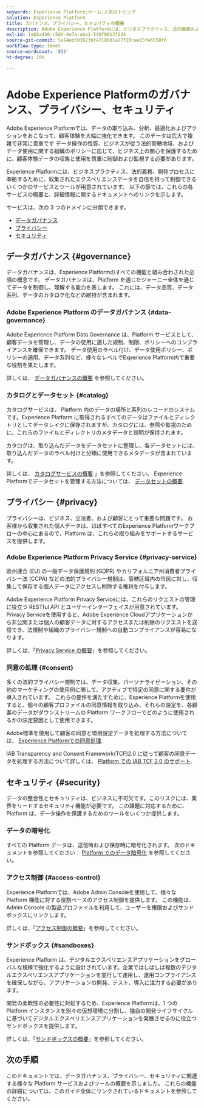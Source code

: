 ```yaml
---
keywords: Experience Platform;ホーム;人気のトピック
solution: Experience Platform
title: ガバナンス、プライバシー、セキュリティの概要
description: Adobe Experience Platformには、ビジネスプラクティス、法的義務および開発プロセスに準拠するために、収集されたエクスペリエンスデータを自信を持って制御できるサービスおよびツールがいくつか用意されています。
exl-id: 1ab5a436-c5dd-4e7a-aba1-549f0613f224
source-git-commit: 5a14eb5938236fa7186d1a27f28cee15fe6558f6
workflow-type: tm+mt
source-wordcount: '855'
ht-degree: 18%

---
```


# Adobe Experience Platformのガバナンス、プライバシー、セキュリティ

Adobe Experience Platformでは、データの取り込み、分析、最適化およびアクションをおこなって、顧客体験を大幅に強化できます。 このデータは広大で複雑で非常に貴重です データ操作の性質、ビジネスが従う法的管轄地域、およびデータ使用に関する組織のポリシーに応じて、ビジネス上の関心を保護するために、顧客体験データの収集と使用を慎重に制御および監視する必要があります。

Experience Platformには、ビジネスプラクティス、法的義務、開発プロセスに準拠するために、収集されたエクスペリエンスデータを自信を持って制御できるいくつかのサービスとツールが用意されています。 以下の節では、これらの各サービスの概要と、詳細情報に関するドキュメントへのリンクを示します。

サービスは、次の 3 つのドメインに分類できます。

* [データガバナンス](#governance)
* [プライバシー](#privacy)
* [セキュリティ](#security)

## データガバナンス {#governance}

データガバナンスは、Experience Platformのすべての機能と組み合わされた必須の概念です。 データガバナンスは、Platform を通じたジャーニー全体を通じてデータを制御し、理解する能力を表します。 これには、データ品質、データ系列、データのカタログ化などの維持が含まれます。

### Adobe Experience Platform のデータガバナンス {#data-governance}

Adobe Experience Platform Data Governance は、Platform サービスとして、顧客データを管理し、データの使用に適した規制、制限、ポリシーへのコンプライアンスを確保できます。 データ使用のラベル付け、データ使用ポリシー、ポリシーの適用、データ系列など、様々なレベルでExperience Platform内で重要な役割を果たします。

詳しくは、 [データガバナンスの概要](../../data-governance/home.md) を参照してください。

### カタログとデータセット {#catalog}

カタログサービスは、 Platform 内のデータの場所と系列のレコードのシステムです。Experience Platform に取得されるすべてのデータはファイルとディレクトリとしてデータレイクに保存されますが、カタログには、参照や監視のために、これらのファイルとディレクトリのメタデータと説明が保持されます。

カタログは、取り込んだデータをデータセットに整理し、各データセットには、取り込んだデータのラベル付けと分類に使用できるメタデータが含まれています。

詳しくは、 [カタログサービスの概要](../../catalog/home.md) 」を参照してください。 Experience Platformでデータセットを管理する方法については、 [データセットの概要](../../catalog/datasets/overview.md).

## プライバシー {#privacy}

プライバシーは、ビジネス、立法者、および顧客にとって重要な問題です。 お客様から収集された個人データは、ほぼすべてのExperience Platformワークフローの中心にあるので、Platform は、これらの取り組みをサポートするサービスを提供します。

### Adobe Experience Platform Privacy Service {#privacy-service}

欧州連合 (EU) の一般データ保護規則 (GDPR) やカリフォルニア州消費者プライバシー法 (CCPA) などの法的プライバシー規制は、管轄区域内の市民に対し、収集して保存する個人データにアクセスし削除する権利を付与します。

Adobe Experience Platform Privacy Serviceには、これらのリクエストの管理に役立つ RESTful API とユーザーインターフェイスが用意されています。 Privacy Serviceを使用すると、Adobe Experience Cloudアプリケーションから非公開または個人の顧客データに対するアクセスまたは削除のリクエストを送信でき、法規制や組織のプライバシー規制への自動コンプライアンスが容易になります。

詳しくは、「[Privacy Service の概要](../../privacy-service/home.md)」を参照してください。

### 同意の処理 {#consent}

多くの法的プライバシー規制では、データ収集、パーソナライゼーション、その他のマーケティングの使用例に関して、アクティブで特定の同意に関する要件が導入されています。 これらの要件を満たすために、Experience Platformを使用すると、個々の顧客プロファイルの同意情報を取り込み、それらの設定を、各顧客のデータがダウンストリームの Platform ワークフローでどのように使用されるかの決定要因として使用できます。

Adobe標準を使用して顧客の同意と環境設定データを処理する方法については、 [Experience Platformでの同意処理](./consent/adobe/overview.md).

IAB Transparency and Consent Framework(TCF)2.0 に従って顧客の同意データを処理する方法について詳しくは、 [Platform での IAB TCF 2.0 のサポート](./consent/iab/overview.md).

## セキュリティ {#security}

データの整合性とセキュリティは、ビジネスに不可欠です。このリスクには、業界をリードするセキュリティ機能が必要です。 この課題に対応するために、Platform は、データ操作を保護するためのツールをいくつか提供します。

### データの暗号化

すべての Platform データは、送信時および保存時に暗号化されます。 次のドキュメントを参照してください： [Platform でのデータ暗号化](./encryption.md) を参照してください。

### アクセス制御 {#access-control}

Experience Platformでは、Adobe Admin Consoleを使用して、様々な Platform 機能に対する役割ベースのアクセス制御を提供します。 この機能は、Admin Console の製品プロファイルを利用して、ユーザーを権限およびサンドボックスにリンクします。

詳しくは、「[アクセス制御の概要](../../access-control/home.md)」を参照してください。

### サンドボックス {#sandboxes}

Experience Platform は、デジタルエクスペリエンスアプリケーションをグローバルな規模で強化するように設計されています。企業ではしばしば複数のデジタルエクスペリエンスアプリケーションを並行して運用し、運用コンプライアンスを確保しながら、アプリケーションの開発、テスト、導入に注力する必要があります。

開発の柔軟性の必要性に対処するため、Experience Platformは、1 つの Platform インスタンスを別々の仮想環境に分割し、独自の開発ライフサイクルに基づいてデジタルエクスペリエンスアプリケーションを発展させるのに役立つサンドボックスを提供します。

詳しくは、「[サンドボックスの概要](../../sandboxes/home.md)」を参照してください。

## 次の手順

このドキュメントでは、データガバナンス、プライバシー、セキュリティに関連する様々な Platform サービスおよびツールの概要を示しました。 これらの機能の詳細については、このガイド全体にリンクされているドキュメントを参照してください。
